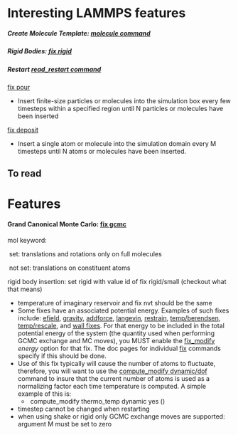 # Interesting LAMMPS features

##### Create Molecule Template: [molecule command](https://docs.lammps.org/molecule.html)

##### Rigid Bodies: [fix rigid](https://docs.lammps.org/fix_rigid.html)

##### Restart [read_restart command](https://docs.lammps.org/read_restart.html)

[fix pour](https://docs.lammps.org/fix_pour.html)

- Insert finite-size particles or molecules into the simulation box every few timesteps within a specified region until N particles or molecules have been inserted

[fix deposit](https://docs.lammps.org/fix_deposit.html)

- Insert a single atom or molecule into the simulation domain every M timesteps until N atoms or molecules have been inserted.

## To read





# Features

#### Grand Canonical Monte Carlo: [fix gcmc](https://docs.lammps.org/fix_gcmc.html) 

mol keyword:

​		 set: 		translations and rotations only on full molecules

​	 	not set:  translations on constituent atoms

rigid body insertion:  set rigid with value id of fix rigid/small (checkout what that means)



- temperature of imaginary reservoir and fix nvt should be the same
-  Some fixes have an associated potential energy. Examples of such fixes include: [efield](https://docs.lammps.org/fix_efield.html), [gravity](https://docs.lammps.org/fix_gravity.html), [addforce](https://docs.lammps.org/fix_addforce.html), [langevin](https://docs.lammps.org/fix_langevin.html), [restrain](https://docs.lammps.org/fix_restrain.html), [temp/berendsen](https://docs.lammps.org/fix_temp_berendsen.html), [temp/rescale](https://docs.lammps.org/fix_temp_rescale.html), and [wall fixes](https://docs.lammps.org/fix_wall.html). For that energy to be included in the total potential energy of the system (the quantity used when performing GCMC exchange and MC moves), you MUST enable the [fix_modify](https://docs.lammps.org/fix_modify.html) *energy* option for that fix.  The doc pages for individual [fix](https://docs.lammps.org/fix.html) commands specify if this should be done.
- Use of this fix typically will cause the number of atoms to fluctuate, therefore, you will want to use the [compute_modify dynamic/dof](https://docs.lammps.org/compute_modify.html) command to insure that the current number of atoms is used as a normalizing factor each time temperature is computed. A simple example of this is:
  - ​	compute_modify thermo_temp dynamic yes ()
- timestep cannot be changed when restarting
- when using shake or rigid only GCMC exchange moves are supported: argument M must be set to zero


